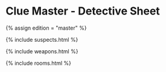 # Clue Master - Detective Sheet

{% assign edition = "master" %}

{% include suspects.html %}

{% include weapons.html %}

{% include rooms.html %}
